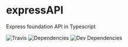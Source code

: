 # expressAPI
Express foundation API in Typescript

![Travis](https://travis-ci.org/chrissmejia/expressAPI.svg?branch=master)
![Dependencies](https://david-dm.org/chrissmejia/expressAPI.svg)
![Dev Dependencies](https://david-dm.org/chrissmejia/expressAPI/dev-status.svg)
